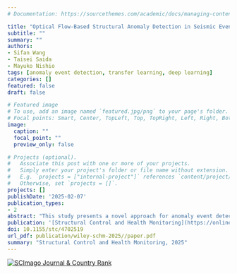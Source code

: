 ```yaml
---
# Documentation: https://sourcethemes.com/academic/docs/managing-content/

title: "Optical Flow-Based Structural Anomaly Detection in Seismic Events From Video Data Combined With Computational Cost Reduction Through Deep Learning"
subtitle: ""
summary: ""
authors:
- Sifan Wang
- Taisei Saida
- Mayuko Nishio
tags: [anomaly event detection, transfer learning, deep learning]
categories: []
featured: false
draft: false

# Featured image
# To use, add an image named `featured.jpg/png` to your page's folder.
# Focal points: Smart, Center, TopLeft, Top, TopRight, Left, Right, BottomLeft, Bottom, BottomRight.
image:
  caption: ""
  focal_point: ""
  preview_only: false

# Projects (optional).
#   Associate this post with one or more of your projects.
#   Simply enter your project's folder or file name without extension.
#   E.g. `projects = ["internal-project"]` references `content/project/deep-learning/index.md`.
#   Otherwise, set `projects = []`.
projects: []
publishDate: '2025-02-07'
publication_types:
- 2
abstract: "This study presents a novel approach for anomaly event detection in large-scale civil structures by integrating transfer learning (TL) techniques with extended node strength network analysis based on video data. By leveraging TL with BEiT + UPerNet pretrained models, the method identifies structural Region-of-Uninterest (RoU), such as windows and doors. Following this identification, the extended node strength network uses rich visual information from the video data, concentrating on structural components to detect disturbances in the nonlinearity vector field within these components. The proposed framework provides a comprehensive solution for anomaly detection, achieving high accuracy and reliability in identifying deviations from normal behavior. The approach was validated through two large-scale structural shaking table tests, which included both pronounced shear cracks and tiny cracks. The detection and quantitative analysis results demonstrated the effectiveness and robustness of the method in detecting varying degrees of anomalies in civil structural components. Additionally, the integration of TL techniques improved computational efficiency by approximately 10%, with a positive correlation observed between this efficiency gain and the proportion of structural RoUs in the video. This study advances anomaly detection in large-scale structures, offering a promising approach to enhancing safety and maintenance practices in critical infrastructure." 
publication: '[Structural Control and Health Monitoring](https://onlinelibrary.wiley.com/journal/schm)'
doi: 10.1155/stc/4702519
url_pdf: publication/wiley-schm-2025//paper.pdf
summary: "Structural Control and Health Monitoring, 2025"
---
```

<a href="https://www.scimagojr.com/journalsearch.php?q=12246&amp;tip=sid&amp;exact=no" title="SCImago Journal &amp; Country Rank"><img border="0" src="https://www.scimagojr.com/journal_img.php?id=12246" alt="SCImago Journal &amp; Country Rank"  /></a>
